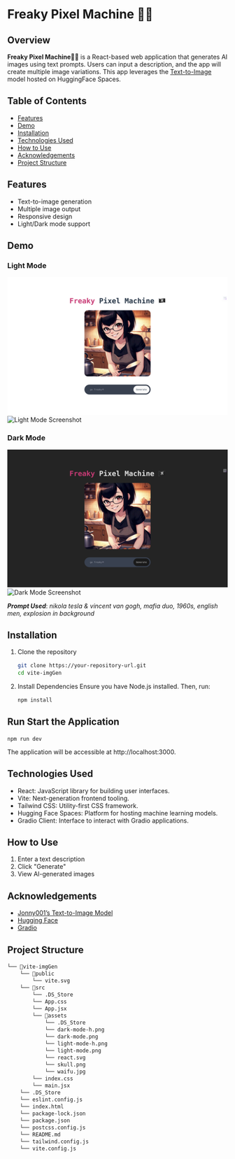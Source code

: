 # Freaky Pixel Machine 🏴‍☠️


## Overview
**Freaky Pixel Machine🏴‍☠️** is a React-based web application that generates AI images using text prompts. Users can input a description, and the app will create multiple image variations.
This app leverages the [Text-to-Image](https://huggingface.co/spaces/Jonny001/Text-to-Image) model hosted on HuggingFace Spaces.


## Table of Contents

- [Features](#features)
- [Demo](#demo)
- [Installation](#installation)
- [Technologies Used](#technologies-used)
- [How to Use](#how-to-use)
- [Acknowledgements](#acknowledgements)
- [Project Structure](#project-structure)

## Features

- Text-to-image generation
- Multiple image output
- Responsive design
- Light/Dark mode support

## Demo

### Light Mode
![Light Mode Screenshot](./src/assets/light-mode-h.png)
![Light Mode Screenshot](./src/assets/light-mode.png)

### Dark Mode
![Dark Mode Screenshot](./src/assets/dark-mode-h.png)
![Dark Mode Screenshot](./src/assets/dark-mode.png)

**_Prompt Used_**: _nikola tesla & vincent van gogh, mafia duo, 1960s, english men, explosion in background_


## Installation

1. Clone the repository
    ```bash
    git clone https://your-repository-url.git
    cd vite-imgGen
    ```

2. Install Dependencies
    Ensure you have Node.js installed. Then, run:
    ```bash
    npm install
    ```


## Run Start the Application
```
npm run dev
```
The application will be accessible at http://localhost:3000.

## Technologies Used
- React: JavaScript library for building user interfaces.
- Vite: Next-generation frontend tooling.
- Tailwind CSS: Utility-first CSS framework.
- Hugging Face Spaces: Platform for hosting machine learning models.
- Gradio Client: Interface to interact with Gradio applications.

## How to Use
1. Enter a text description
2. Click "Generate"
3. View AI-generated images


## Acknowledgements
- [Jonny001’s Text-to-Image Model](https://huggingface.co/spaces/Jonny001/Text-to-Image)
-  [Hugging Face](https://huggingface.co)
 - [Gradio](https://www.gradio.app)



## Project Structure
```
└── 📁vite-imgGen
    └── 📁public
        └── vite.svg
    └── 📁src
        └── .DS_Store
        └── App.css
        └── App.jsx
        └── 📁assets
            └── .DS_Store
            └── dark-mode-h.png
            └── dark-mode.png
            └── light-mode-h.png
            └── light-mode.png
            └── react.svg
            └── skull.png
            └── waifu.jpg
        └── index.css
        └── main.jsx
    └── .DS_Store
    └── eslint.config.js
    └── index.html
    └── package-lock.json
    └── package.json
    └── postcss.config.js
    └── README.md
    └── tailwind.config.js
    └── vite.config.js
```
